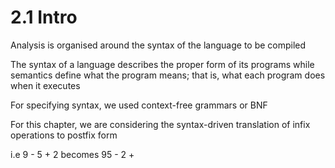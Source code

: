 # 2.1 Intro

Analysis is organised around the syntax of the language to be compiled

The syntax of a language describes the proper form of its programs while semantics define what the program means; that is, what each program does when it executes

For specifying syntax, we used context-free grammars or BNF

For this chapter, we are considering the syntax-driven translation of infix operations to postfix form

i.e 9 - 5 + 2 becomes 95 - 2 +
